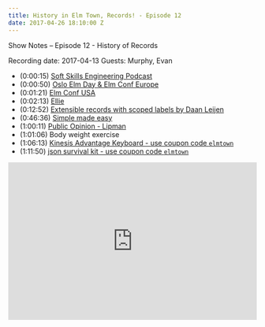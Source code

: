 ```yaml
---
title: History in Elm Town, Records! - Episode 12
date: 2017-04-26 18:10:00 Z
---
```


Show Notes – Episode 12 - History of Records

Recording date: 2017-04-13
Guests: Murphy, Evan

- (0:00:15) [Soft Skills Engineering Podcast](http://softskills.audio/)
- (0:00:50) [Oslo Elm Day & Elm Conf Europe](https://osloelmday.no/)
- (0:01:21) [Elm Conf USA](https://www.elm-conf.us/)
- (0:02:13) [Ellie](https://ellie-app.com/new)
- (0:12:52) [Extensible records with scoped labels by Daan Leijen](https://www.microsoft.com/en-us/research/publication/extensible-records-with-scoped-labels/)
- (0:46:36) [Simple made easy](https://www.infoq.com/presentations/Simple-Made-Easy)
- (1:00:11) [Public Opinion - Lipman](http://www.goodreads.com/book/show/920442.Public_Opinion)
- (1:01:06) Body weight exercise
- (1:06:13) [Kinesis Advantage Keyboard - use coupon code `elmtown`](https://www.kinesis-ergo.com/shop/advantage2/)
- (1:11:50) [json survival kit - use coupon code `elmtown`](https://www.brianthicks.com/post/2017/01/06/announcing-the-json-survival-kit/)

<iframe src="https://cast.rocks/player/6039/Episode-12--History-of-Records.mp3?episodeTitle=History%20in%20Elm%20Town%2C%20Records!%20-%20Episode%2012&podcastTitle=Elm%20Town&episodeDate=April%2026th%2C%202017&imageURL=https%3A%2F%2Fcast.rocks%2Fhosting%2F6039%2Ffeeds%2F8YSE5.jpg&itunesLink=https%3A%2F%2Fitunes.apple.com%2Fus%2Fpodcast%2Felm-town%2Fid1158047037%3Fmt%3D2" style="border: none; min-height: 265px; max-height: 320px; max-width: 558px; min-width: 270px; width: 100%; height: 100%;" scrollbars="no"></iframe>
